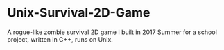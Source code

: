 # Unix-Survival-2D-Game
A rogue-like zombie survival 2D game I built in 2017 Summer for a school project, written in C++, runs on Unix.
